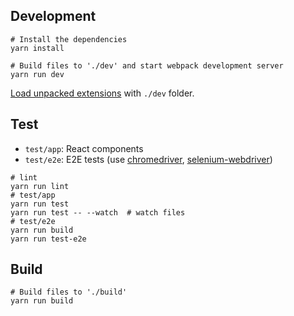 ## Development

```
# Install the dependencies
yarn install

# Build files to './dev' and start webpack development server
yarn run dev
```

 [Load unpacked extensions](https://developer.chrome.com/extensions/getstarted#unpacked) with `./dev` folder.

## Test

- `test/app`: React components
- `test/e2e`: E2E tests (use [chromedriver](https://www.npmjs.com/package/chromedriver), [selenium-webdriver](https://www.npmjs.com/package/selenium-webdriver))

```
# lint
yarn run lint
# test/app
yarn run test
yarn run test -- --watch  # watch files
# test/e2e
yarn run build
yarn run test-e2e
```

## Build

```
# Build files to './build'
yarn run build
```
